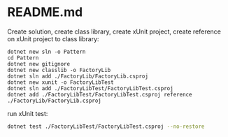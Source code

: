 # README.md

Create solution, create class library, create xUnit project, create reference on xUnit project to class library:

```text
dotnet new sln -o Pattern
cd Pattern
dotnet new gitignore
dotnet new classlib -o FactoryLib
dotnet sln add ./FactoryLib/FactoryLib.csproj
dotnet new xunit -o FactoryLibTest
dotnet sln add ./FactoryLibTest/FactoryLibTest.csproj
dotnet add ./FactoryLibTest/FactoryLibTest.csproj reference ./FactoryLib/FactoryLib.csproj
```

run xUnit test:

```bash
dotnet test ./FactoryLibTest/FactoryLibTest.csproj --no-restore
```
